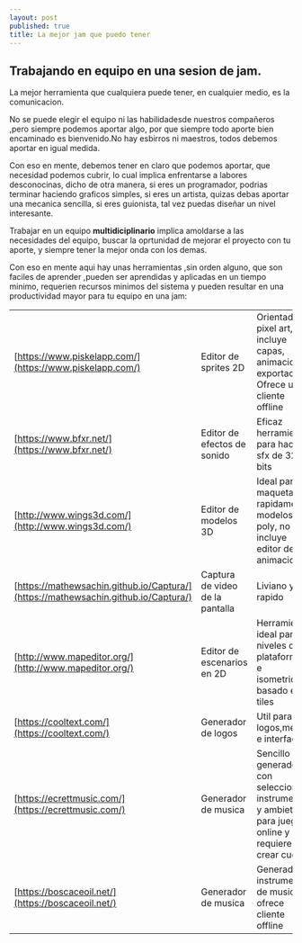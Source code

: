 ```yaml
---
layout: post
published: true
title: La mejor jam que puedo tener
---
```


## Trabajando en equipo en una sesion de jam.
La mejor herramienta que cualquiera puede tener, en cualquier medio, es la comunicacion.

No se puede elegir el equipo ni las habilidadesde nuestros compañeros ,pero siempre podemos aportar algo, por que siempre todo aporte bien encaminado es bienvenido.No hay esbirros ni maestros, todos debemos aportar en igual medida.

Con eso en mente, debemos tener en claro que podemos aportar, que necesidad podemos cubrir, lo cual implica enfrentarse a labores desconocinas, dicho de otra manera, si eres un programador, podrias terminar haciendo graficos simples, si eres un artista, quizas debas aportar una mecanica sencilla, si eres guionista, tal vez puedas diseñar un nivel interesante. 

Trabajar en un equipo **multidiciplinario** implica amoldarse a las necesidades del equipo, buscar la oprtunidad de mejorar el proyecto con tu aporte, y siempre tener la mejor onda con los demas. 

Con eso en mente aqui hay unas herramientas ,sin orden alguno, que son faciles de aprender ,pueden ser aprendidas y aplicadas en un tiempo minimo, requerien recursos minimos del sistema y pueden resultar en una productividad mayor para tu equipo en una jam:

| | | |
|---|---|---|
|[https://www.piskelapp.com/](https://www.piskelapp.com/)| Editor de sprites 2D | Orientado a pixel art, incluye capas, animacion y exportacion. Ofrece un cliente offline|
| [https://www.bfxr.net/](https://www.bfxr.net/) | Editor de efectos de sonido | Eficaz herramienta para hacer sfx de 32 bits |
| [http://www.wings3d.com/](http://www.wings3d.com/) | Editor de modelos 3D | Ideal para maquetar rapidamente modelos low poly, no incluye editor de animaciones|
|[https://mathewsachin.github.io/Captura/](https://mathewsachin.github.io/Captura/)| Captura de video de la pantalla| Liviano y rapido|
|[http://www.mapeditor.org/](http://www.mapeditor.org/)| Editor de escenarios en 2D| Herramienta ideal para niveles de plataformas e isometricos, basado en tiles|
|[https://cooltext.com/](https://cooltext.com/)| Generador de logos| Util para logos,menus e interfaces|
|[https://ecrettmusic.com/](https://ecrettmusic.com/)| Generador de musica| Sencillo generador, con seleccion de instrumentos y ambiete para juegos, online y requiere crear cuenta|
|[https://boscaceoil.net/](https://boscaceoil.net/)| Generador de musica| Generador instrumental de musica, ofrece cliente offline|

